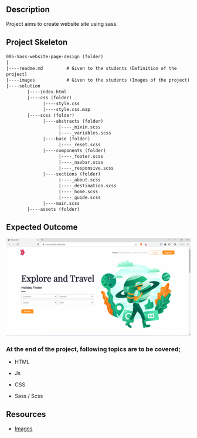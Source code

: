 

## Description

Project aims to create website site using sass.


## Project Skeleton 

```
005-Sass-website-page-design (folder)
|
|----readme.md         # Given to the students (Definition of the project)          
|----images            # Given to the students (Images of the project)   
|----solution
        |----index.html  
        |----css (folder)   
              |----style.css  
              |----style.css.map  
        |----scss (folder)   
              |----abstracts (folder) 
                    |----_mixin.scss 
                    |----_variables.scss 
              |----base (folder) 
                    |----_reset.scss               
              |----components (folder) 
                    |----_footer.scss 
                    |----_navbar.scss 
                    |----_responsive.scss 
              |----sections (folder) 
                    |----_about.scss 
                    |----_destination.scss 
                    |----_home.scss 
                    |----_guide.scss 
              |----main.scss  
        |----assets (folder)
```

## Expected Outcome

![Snapshot](Sass.gif) 





### At the end of the project, following topics are to be covered;

- HTML 

- Js

- CSS

- Sass / Scss





## Resources

-  [Images](./assets)



